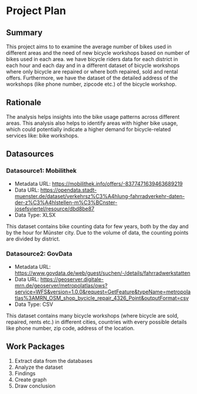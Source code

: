 # Project Plan

## Summary

This project aims to to examine the average number of bikes used in different areas and the need of new bicycle workshops based on number of bikes used in each area. we have bicycle riders data for each district in each hour and each day and in a different dataset of bicycle workshops where only bicycle are repaired or where both repaired, sold and rental offers. Furthermore, we have the dataset of the detailed address of the workshops (like phone number, zipcode etc.) of the bicycle workshop.


## Rationale


The analysis helps insights into the bike usage patterns across different areas. This analysis also helps to identify areas with higher bike usage, which could potentially indicate a higher demand for bicycle-related services like: bike workshops.

## Datasources

<!-- Describe each datasources you plan to use in a section. Use the prefic "DatasourceX" where X is the id of the datasource. -->

### Datasource1: Mobilithek
* Metadata URL: https://mobilithek.info/offers/-8377471639463689219
* Data URL: https://opendata.stadt-muenster.de/dataset/verkehrsz%C3%A4hlung-fahrradverkehr-daten-der-z%C3%A4hlstellen-m%C3%BCnster-josefsviertel/resource/dbd8be87
* Data Type: XLSX

This dataset contains bike counting data for few years, both by the day and by the hour for Münster city.  Due to the volume of data, the counting points are divided by district. 

### Datasource2: GovData
* Metadata URL: https://www.govdata.de/web/guest/suchen/-/details/fahrradwerkstatten
* Data URL: https://geoserver.digitale-mrn.de/geoserver/metropolatlas/ows?service=WFS&version=1.0.0&request=GetFeature&typeName=metropolatlas%3AMRN_OSM_shop_bycicle_repair_4326_Point&outputFormat=csv 
* Data Type: CSV

This dataset contains many bicycle workshops (where bicycle are sold, repaired, rents etc.) in different cities, countries with every possible details like phone number, zip code, address of the location.


## Work Packages

<!-- List of work packages ordered sequentially, each pointing to an issue with more details. -->

1. Extract data from the databases
2. Analyze the dataset
3. Findings
4. Create graph
5. Draw conclusion

[i1]: https://github.com/jvalue/2023-amse-template/issues/1
